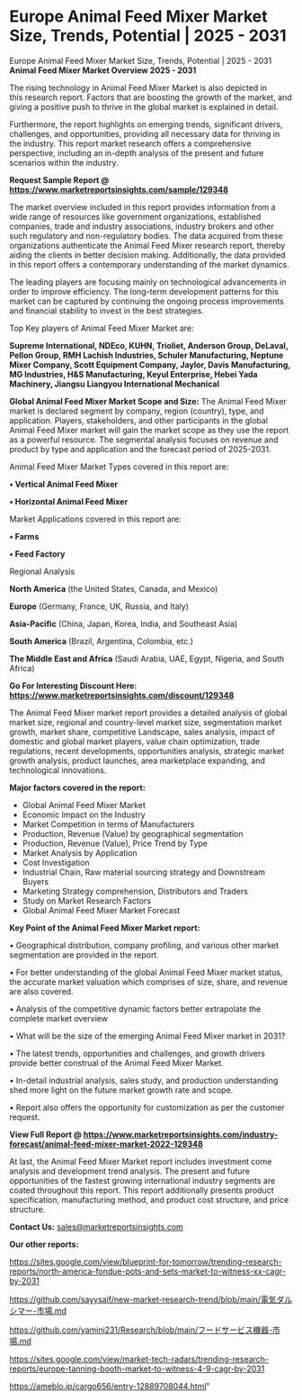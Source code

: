 # Europe Animal Feed Mixer Market Size, Trends, Potential | 2025 - 2031
Europe Animal Feed Mixer Market Size, Trends, Potential | 2025 - 2031
<Strong> Animal Feed Mixer Market Overview 2025 - 2031</strong>

The rising technology in Animal Feed Mixer Market is also depicted in this research report. Factors that are boosting the growth of the market, and giving a positive push to thrive in the global market is explained in detail.

Furthermore, the report highlights on emerging trends, significant drivers, challenges, and opportunities, providing all necessary data for thriving in the industry. This report market research offers a comprehensive perspective, including an in-depth analysis of the present and future scenarios within the industry.

<strong>Request Sample Report @ <a href=https://www.marketreportsinsights.com/sample/129348>https://www.marketreportsinsights.com/sample/129348</a></strong>

The market overview included in this report provides information from a wide range of resources like government organizations, established companies, trade and industry associations, industry brokers and other such regulatory and non-regulatory bodies. The data acquired from these organizations authenticate the Animal Feed Mixer research report, thereby aiding the clients in better decision making. Additionally, the data provided in this report offers a contemporary understanding of the market dynamics.

The leading players are focusing mainly on technological advancements in order to improve efficiency. The long-term development patterns for this market can be captured by continuing the ongoing process improvements and financial stability to invest in the best strategies.

Top Key players of Animal Feed Mixer Market are:

<strong>Supreme International, NDEco, KUHN, Trioliet, Anderson Group, DeLaval, Pellon Group, RMH Lachish Industries, Schuler Manufacturing, Neptune Mixer Company, Scott Equipment Company, Jaylor, Davis Manufacturing, MG Industries, H&S Manufacturing, Keyul Enterprise, Hebei Yada Machinery, Jiangsu Liangyou International Mechanical</strong>

<strong><b>Global Animal Feed Mixer Market Scope and Size:</b></strong>
The Animal Feed Mixer market is declared segment by company, region (country), type, and application. Players, stakeholders, and other participants in the global Animal Feed Mixer market will gain the market scope as they use the report as a powerful resource. The segmental analysis focuses on revenue and product by type and application and the forecast period of 2025-2031.

Animal Feed Mixer Market Types covered in this report are:

<strong>• Vertical Animal Feed Mixer

• Horizontal Animal Feed Mixer</strong>

Market Applications covered in this report are:

<strong>• Farms

• Feed Factory</strong> 

Regional Analysis

<strong>North America</strong> (the United States, Canada, and Mexico)

<strong>Europe</strong> (Germany, France, UK, Russia, and Italy)

<strong>Asia-Pacific</strong> (China, Japan, Korea, India, and Southeast Asia)

<strong>South America</strong> (Brazil, Argentina, Colombia, etc.)

<strong>The Middle East and Africa</strong> (Saudi Arabia, UAE, Egypt, Nigeria, and South Africa)

<strong>Go For Interesting Discount Here: <a href=https://www.marketreportsinsights.com/discount/129348>https://www.marketreportsinsights.com/discount/129348</a></strong>

The Animal Feed Mixer market report provides a detailed analysis of global market size, regional and country-level market size, segmentation market growth, market share, competitive Landscape, sales analysis, impact of domestic and global market players, value chain optimization, trade regulations, recent developments, opportunities analysis, strategic market growth analysis, product launches, area marketplace expanding, and technological innovations.

<strong><b>Major factors covered in the report:</b></strong>
<ul>
  <li>Global Animal Feed Mixer Market </li>
  <li>Economic Impact on the Industry</li>
  <li>Market Competition in terms of Manufacturers</li>
  <li>Production, Revenue (Value) by geographical segmentation</li>
  <li>Production, Revenue (Value), Price Trend by Type</li>
  <li>Market Analysis by Application</li>
  <li>Cost Investigation</li>
  <li>Industrial Chain, Raw material sourcing strategy and Downstream Buyers</li>
  <li>Marketing Strategy comprehension, Distributors and Traders</li>
  <li>Study on Market Research Factors</li>
  <li>Global Animal Feed Mixer Market Forecast</li>
</ul>

<strong><b>Key Point of the Animal Feed Mixer Market report:</b></strong>

• Geographical distribution, company profiling, and various other market segmentation are provided in the report.

• For better understanding of the global Animal Feed Mixer market status, the accurate market valuation which comprises of size, share, and revenue are also covered.

• Analysis of the competitive dynamic factors better extrapolate the complete market overview

• What will be the size of the emerging Animal Feed Mixer market in 2031?

• The latest trends, opportunities and challenges, and growth drivers provide better construal of the Animal Feed Mixer Market.

• In-detail industrial analysis, sales study, and production understanding shed more light on the future market growth rate and scope.

• Report also offers the opportunity for customization as per the customer request.

<strong><b>View Full Report @ <a href=https://www.marketreportsinsights.com/industry-forecast/animal-feed-mixer-market-2022-129348>https://www.marketreportsinsights.com/industry-forecast/animal-feed-mixer-market-2022-129348</a></b></strong>


At last, the Animal Feed Mixer Market report includes investment come analysis and development trend analysis. The present and future opportunities of the fastest growing international industry segments are coated throughout this report. This report additionally presents product specification, manufacturing method, and product cost structure, and price structure.

<strong>Contact Us:</strong>
sales@marketreportsinsights.com

<strong>Our other reports:</strong>

<a href=https://sites.google.com/view/blueprint-for-tomorrow/trending-research-reports/north-america-fondue-pots-and-sets-market-to-witness-xx-cagr-by-2031>https://sites.google.com/view/blueprint-for-tomorrow/trending-research-reports/north-america-fondue-pots-and-sets-market-to-witness-xx-cagr-by-2031</a>

<a href=https://github.com/sayysaif/new-market-research-trend/blob/main/電気ダルシマー-市場.md>https://github.com/sayysaif/new-market-research-trend/blob/main/電気ダルシマー-市場.md</a>

<a href=https://github.com/yamini231/Research/blob/main/フードサービス機器-市場.md>https://github.com/yamini231/Research/blob/main/フードサービス機器-市場.md</a>

<a href=https://sites.google.com/view/market-tech-radars/trending-research-reports/europe-tanning-booth-market-to-witness-4-9-cagr-by-2031>https://sites.google.com/view/market-tech-radars/trending-research-reports/europe-tanning-booth-market-to-witness-4-9-cagr-by-2031</a>

<a href=https://ameblo.jp/cargo656/entry-12889708044.html>https://ameblo.jp/cargo656/entry-12889708044.html</a>"
